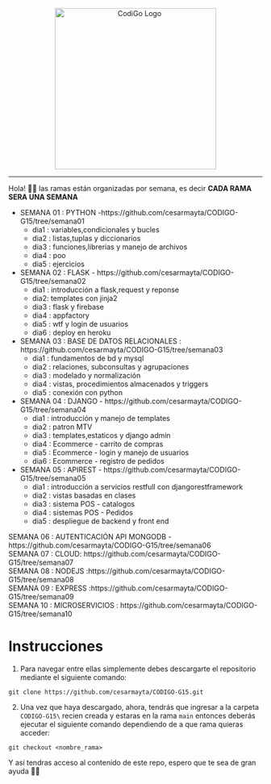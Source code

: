 <p align="center">
  <a href="https://www.tecsup.edu.pe/desarrolloweb/" target="blank"><img src="https://www.tecsup.edu.pe/desarrolloweb/img/logo-cod.svg" width="320" alt="CodiGo Logo" /></a>
</p>

---

Hola! 👋🏻 las ramas están organizadas por semana, es decir **CADA RAMA SERA UNA SEMANA**

<ul>
  <li>SEMANA 01 : PYTHON  -https://github.com/cesarmayta/CODIGO-G15/tree/semana01
      <ul>
        <li>dia1 : variables,condicionales y bucles</li>
        <li>dia2 : listas,tuplas y diccionarios</li>
        <li>dia3 : funciones,librerias y manejo de archivos</li>
        <li>dia4 : poo</li>
        <li>dia5 : ejercicios</li>
      </ul>
  </li>
  <li>SEMANA 02 : FLASK - https://github.com/cesarmayta/CODIGO-G15/tree/semana02
      <ul>
        <li>dia1 : introducción a flask,request y reponse</li>
        <li>dia2: templates con jinja2</li>
        <li>dia3 : flask y firebase</li>
        <li>dia4 : appfactory</li>
        <li>dia5 : wtf y login de usuarios</li>
        <li>dia6 : deploy en heroku</li>
      </ul>
  </li>
  <li>SEMANA 03 : BASE DE DATOS RELACIONALES : https://github.com/cesarmayta/CODIGO-G15/tree/semana03
      <ul>
        <li>dia1 : fundamentos de bd y mysql</li>
        <li>dia2 : relaciones, subconsultas y agrupaciones</li>
        <li>dia3 : modelado y normalización</li>
        <li>dia4 : vistas, procedimientos almacenados y triggers</li>
        <li>dia5 : conexión con python</li>
      </ul>
  </li>
  <li>SEMANA 04 : DJANGO - https://github.com/cesarmayta/CODIGO-G15/tree/semana04
      <ul>
        <li>dia1 : introducción y manejo de templates</li>
        <li>dia2 : patron MTV</li>
        <li>dia3 : templates,estaticos y django admin</li>
        <li>dia4 : Ecommerce - carrito de compras</li>
        <li>dia5 : Ecommerce - login y manejo de usuarios</li>
        <li>dia6 : Ecommerce - registro de pedidos</li>
      </ul>
  </li>
  <li>SEMANA 05 : APIREST - https://github.com/cesarmayta/CODIGO-G15/tree/semana05
      <ul>
        <li>dia1 : introducción a servicios restfull con djangorestframework</li>
        <li>dia2 : vistas basadas en clases</li>
        <li>dia3 : sistema POS - catalogos</li>
        <li>dia4 : sistemas POS - Pedidos</li>
        <li>dia5 : despliegue de backend y front end</li>
      </ul>
  </li>
</ul>
SEMANA 06 : AUTENTICACIÓN API MONGODB -https://github.com/cesarmayta/CODIGO-G15/tree/semana06</br>
SEMANA 07 : CLOUD: https://github.com/cesarmayta/CODIGO-G15/tree/semana07</br>
SEMANA 08 : NODEJS :https://github.com/cesarmayta/CODIGO-G15/tree/semana08</br>
SEMANA 09 : EXPRESS :https://github.com/cesarmayta/CODIGO-G15/tree/semana09</br>
SEMANA 10 : MICROSERVICIOS : https://github.com/cesarmayta/CODIGO-G15/tree/semana10</br>


# Instrucciones

1. Para navegar entre ellas simplemente debes descargarte el repositorio mediante el siguiente comando:

```
git clone https://github.com/cesarmayta/CODIGO-G15.git
```

2. Una vez que haya descargado, ahora, tendrás que ingresar a la carpeta `CODIGO-G15\` recien creada y estaras en la rama `main` entonces deberás ejecutar el siguiente comando dependiendo de a que rama quieras acceder:

```
git checkout <nombre_rama>
```

Y así tendras acceso al contenido de este repo, espero que te sea de gran ayuda 🙌🏻
